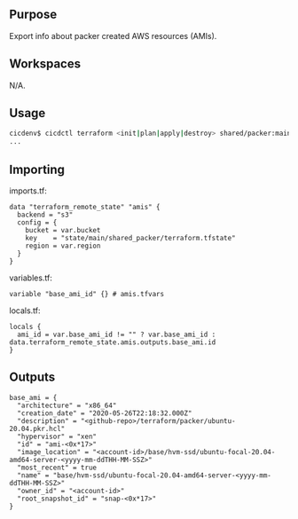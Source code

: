 ## Purpose
Export info about packer created AWS resources (AMIs).

## Workspaces
N/A.

## Usage
```bash
cicdenv$ cicdctl terraform <init|plan|apply|destroy> shared/packer:main
...
```

## Importing
imports.tf:
```hcl
data "terraform_remote_state" "amis" {
  backend = "s3"
  config = {
    bucket = var.bucket
    key    = "state/main/shared_packer/terraform.tfstate"
    region = var.region
  }
}
```

variables.tf:
```hcl
variable "base_ami_id" {} # amis.tfvars
```

locals.tf:
```hcl
locals {
  ami_id = var.base_ami_id != "" ? var.base_ami_id : data.terraform_remote_state.amis.outputs.base_ami.id
}
```

## Outputs
```hcl
base_ami = {
  "architecture" = "x86_64"
  "creation_date" = "2020-05-26T22:18:32.000Z"
  "description" = "<github-repo>/terraform/packer/ubuntu-20.04.pkr.hcl"
  "hypervisor" = "xen"
  "id" = "ami-<0x*17>"
  "image_location" = "<account-id>/base/hvm-ssd/ubuntu-focal-20.04-amd64-server-<yyyy-mm-ddTHH-MM-SSZ>"
  "most_recent" = true
  "name" = "base/hvm-ssd/ubuntu-focal-20.04-amd64-server-<yyyy-mm-ddTHH-MM-SSZ>"
  "owner_id" = "<account-id>"
  "root_snapshot_id" = "snap-<0x*17>"
}
```
